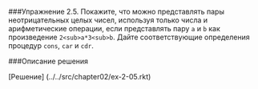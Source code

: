 ###Упражнение 2.5.
Покажите, что можно представлять пары неотрицательных целых чисел, используя только числа
и арифметические операции, если представлять пару `a` и `b` как произведение `2<sub>a*3<sub>b`. 
Дайте соответствующие определения процедур `cons`, `car` и `cdr`.

###Описание решения

[Решение] (../../src/chapter02/ex-2-05.rkt)
